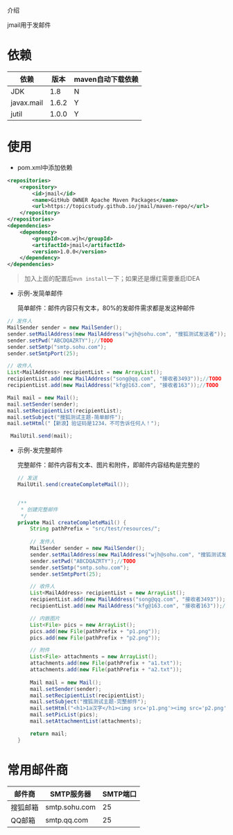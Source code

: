 介绍

jmail用于发邮件

# 依赖

| 依赖       | 版本  | maven自动下载依赖 |
| ---------- | ----- | ----------------- |
| JDK        | 1.8   | N                 |
| javax.mail | 1.6.2 | Y                 |
| jutil      | 1.0.0 | Y                 |



# 使用

* pom.xml中添加依赖

```xml
<repositories>
    <repository>
        <id>jmail</id>
        <name>GitHub OWNER Apache Maven Packages</name>
        <url>https://topicstudy.github.io/jmail/maven-repo/</url>
    </repository>
</repositories>
<dependencies>
    <dependency>
        <groupId>com.wjh</groupId>
        <artifactId>jmail</artifactId>
        <version>1.0.0</version>
    </dependency>
</dependencies>
```

>加入上面的配置后`mvn install`一下；如果还是爆红需要重启IDEA

* 示例-发简单邮件

  简单邮件：邮件内容只有文本，80%的发邮件需求都是发这种邮件

```java
// 发件人
MailSender sender = new MailSender();
sender.setMailAddress(new MailAddress("wjh@sohu.com", "搜狐测试发送者"));//TODO
sender.setPwd("ABCDQAZRTY");//TODO
sender.setSmtp("smtp.sohu.com");
sender.setSmtpPort(25);

// 收件人
List<MailAddress> recipientList = new ArrayList();
recipientList.add(new MailAddress("song@qq.com", "接收者3493"));//TODO
recipientList.add(new MailAddress("kfg@163.com", "接收者163"));//TODO

Mail mail = new Mail();
mail.setSender(sender);
mail.setRecipientList(recipientList);
mail.setSubject("搜狐测试主题-简单邮件");
mail.setHtml("【新浪】验证码是1234，不可告诉任何人！");

 MailUtil.send(mail);
```

* 示例-发完整邮件

  完整邮件：邮件内容有文本、图片和附件，即邮件内容结构是完整的

  ```java
  // 发送
  MailUtil.send(createCompleteMail());
  
  
  /**
   * 创建完整邮件
   */
  private Mail createCompleteMail() {
      String pathPrefix = "src/test/resources/";
      
      // 发件人
      MailSender sender = new MailSender();
      sender.setMailAddress(new MailAddress("wjh@sohu.com", "搜狐测试发送者"));//TODO
      sender.setPwd("ABCDQAZRTY");//TODO
      sender.setSmtp("smtp.sohu.com");
      sender.setSmtpPort(25);
  
      // 收件人
      List<MailAddress> recipientList = new ArrayList();
      recipientList.add(new MailAddress("song@qq.com", "接收者3493"));//TODO
      recipientList.add(new MailAddress("kfg@163.com", "接收者163"));//TODO
  
      // 内嵌图片
      List<File> pics = new ArrayList();
      pics.add(new File(pathPrefix + "p1.png"));
      pics.add(new File(pathPrefix + "p2.png")); 
  
      // 附件
      List<File> attachments = new ArrayList();
      attachments.add(new File(pathPrefix + "a1.txt"));
      attachments.add(new File(pathPrefix + "a2.txt"));
      
      Mail mail = new Mail();
      mail.setSender(sender);
      mail.setRecipientList(recipientList);
      mail.setSubject("搜狐测试主题-完整邮件");
      mail.setHtml("<h1>1a汉字</h1><img src='p1.png'><img src='p2.png'>");
      mail.setPicList(pics);
      mail.setAttachmentList(attachments);
  
      return mail;
  }
  
  ```
  
  

# 常用邮件商

| 邮件商   | SMTP服务器    | SMTP端口 |
| -------- | ------------- | -------- |
| 搜狐邮箱 | smtp.sohu.com | 25       |
| QQ邮箱   | smtp.qq.com   | 25       |



